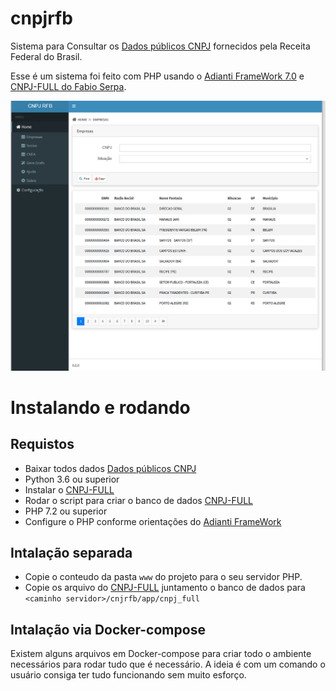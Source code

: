 # cnpjrfb
Sistema para Consultar os [Dados públicos CNPJ](https://receita.economia.gov.br/orientacao/tributaria/cadastros/cadastro-nacional-de-pessoas-juridicas-cnpj/dados-publicos-cnpj) fornecidos pela Receita Federal do Brasil.

Esse é um sistema foi feito com PHP usando o [Adianti FrameWork 7.0](https://www.adianti.com.br/framework) e [CNPJ-FULL do Fabio Serpa](https://github.com/fabioserpa/CNPJ-full).

![Tela de Exemplo](www/cnpjrfb/app/images/tela_inicial.png?raw=true "Tela de Exemplo")
# Instalando e rodando

## Requistos
* Baixar todos dados [Dados públicos CNPJ](https://receita.economia.gov.br/orientacao/tributaria/cadastros/cadastro-nacional-de-pessoas-juridicas-cnpj/dados-publicos-cnpj)
* Python 3.6 ou superior
* Instalar o [CNPJ-FULL](https://github.com/fabioserpa/CNPJ-full)
* Rodar o script para criar o banco de dados [CNPJ-FULL](https://github.com/fabioserpa/CNPJ-full)
* PHP 7.2 ou superior
* Configure o PHP conforme orientações do [Adianti FrameWork](https://www.adianti.com.br/framework-quickstart)

## Intalação separada

* Copie o conteudo da pasta `www` do projeto para o seu servidor PHP.
* Copie os arquivo do [CNPJ-FULL](https://github.com/fabioserpa/CNPJ-full) juntamento o banco de dados para `<caminho servidor>/cnjrfb/app/cnpj_full`


## Intalação via Docker-compose
Existem alguns arquivos em Docker-compose para criar todo o ambiente necessários para rodar tudo que é necessário. A ideia é com um comando o usuário consiga ter tudo funcionando sem muito esforço. 